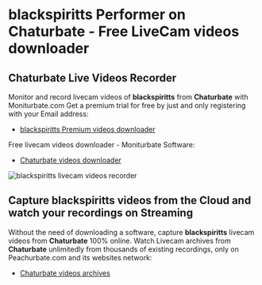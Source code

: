 # blackspiritts Performer on Chaturbate - Free LiveCam videos downloader

## Chaturbate Live Videos Recorder

Monitor and record livecam videos of **blackspiritts** from **Chaturbate** with Moniturbate.com
Get a premium trial for free by just and only registering with your Email address:
* [blackspiritts Premium videos downloader](https://moniturbate.com/request-demo-licence-key.html)

Free livecam videos downloader - Moniturbate Software:
* [Chaturbate videos downloader](https://moniturbate.com/moniturbate-download-software.html)

![blackspiritts livecam videos recorder](https://peachurnet.com/templates/moniturbate-software.png)


## Capture blackspiritts videos from the Cloud and watch your recordings on Streaming

Without the need of downloading a software, capture **blackspiritts** livecam videos from **Chaturbate** 100% online.
Watch Livecam archives from **Chaturbate** unlimitedly from thousands of existing recordings, only on Peachurbate.com and its websites network:
* [Chaturbate videos archives](https://peachurnet.com/)